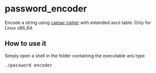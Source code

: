 # password_encoder
Encode a string using <a href="https://en.wikipedia.org/wiki/Caesar_cipher">caesar cipher</a> with extended ascii table. Only for Linux x86_64.

<h2>How to use it</h2>
Simply open a shell in the folder containing the executable ans type <pre>./password_encoder</pre>
